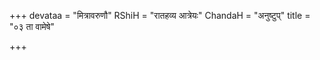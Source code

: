 +++
devataa = "मित्रावरुणौ"
RShiH = "रातहव्य आत्रेयः"
ChandaH = "अनुष्टुप्"
title = "०३ ता वामेषे"

+++

